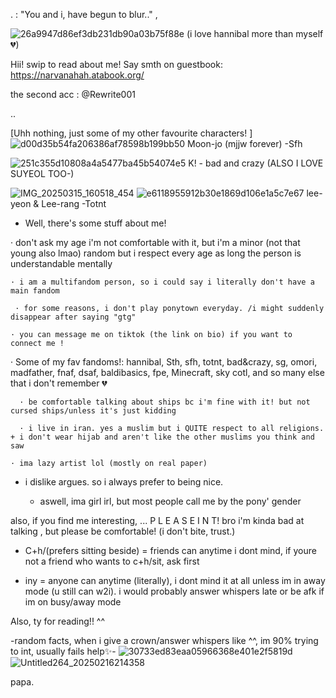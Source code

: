 
  
.    : "You and i, have begun to blur.." ,
  
![26a9947d86ef3db231db90a03b75f88e](https://github.com/user-attachments/assets/625d2777-fbc1-4e80-90fa-3d68e97989e0)
(i love hannibal more than myself💔)



Hii! swip to read about me! 
 Say smth on guestbook: https://narvanahah.atabook.org/

the second acc : @Rewrite001

..



[Uhh nothing, just some of my other favourite characters! ]
![d00d35b54fa206386af78598b199bb50](https://github.com/user-attachments/assets/12bb8d5e-3f49-45b8-947c-a9b83c06ce16)
Moon-jo (mjjw forever) -Sfh

![251c355d10808a4a5477ba45b54074e5](https://github.com/user-attachments/assets/90618ac3-2a00-4fef-8a11-a587207efe65)
K! - bad and crazy (ALSO I LOVE SUYEOL TOO-)

![IMG_20250315_160518_454](https://github.com/user-attachments/assets/f86c3408-0ef5-44af-a9c9-a03028b63f50)
![e6118955912b30e1869d106e1a5c7e67](https://github.com/user-attachments/assets/10160b26-3d7d-464e-b071-e32405bd7093)
lee-yeon & Lee-rang  -Totnt

  * Well, there's some stuff about me!

  · don't ask my age i'm not comfortable with it, but i'm a minor (not that young also lmao) random but i respect every age as long the person is understandable mentally

    · i am a multifandom person, so i could say i literally don't have a main fandom
    
     · for some reasons, i don't play ponytown everyday. /i might suddenly disappear after saying "gtg"
    
    · you can message me on tiktok (the link on bio) if you want to connect me !
    
  · Some of my fav fandoms!: hannibal, Sth, sfh, totnt, bad&crazy, sg, omori, madfather, fnaf, dsaf, baldibasics, fpe,
      Minecraft, sky cotl, and so many else that i don't remember 💔

      · be comfortable talking about ships bc i'm fine with it! but not cursed ships/unless it's just kidding 

      · i live in iran. yes a muslim but i QUITE respect to all religions. + i don't wear hijab and aren't like the other muslims you think and saw

    · ima lazy artist lol (mostly on real paper)
    
- i dislike argues. so i always prefer to being nice.

  - aswell, ima girl irl, but most people call me by the pony' gender

 also, if you find me interesting, ... P L E A S E   I N T! bro i'm kinda bad at talking 
   , but please be comfortable! (i don't bite, trust.)

  - C+h/(prefers sitting beside) = friends can anytime i dont mind, if youre not a friend who wants to c+h/sit, ask first

  - iny = anyone can anytime (literally), i dont mind it at all unless im in away mode (u still can w2i). i would probably answer whispers late or be afk if im on busy/away mode

 Also, ty for reading!! ^^


-random facts, when i give a crown/answer whispers like ^^, im 90% trying to int, usually fails help✨-
 ![30733ed83eaa05966368e401e2f5819d](https://github.com/user-attachments/assets/f49d8e40-826e-4998-9ece-89add1225029)
![Untitled264_20250216214358](https://github.com/user-attachments/assets/49542903-702d-4d99-be39-138ec61f433d)

   papa.
